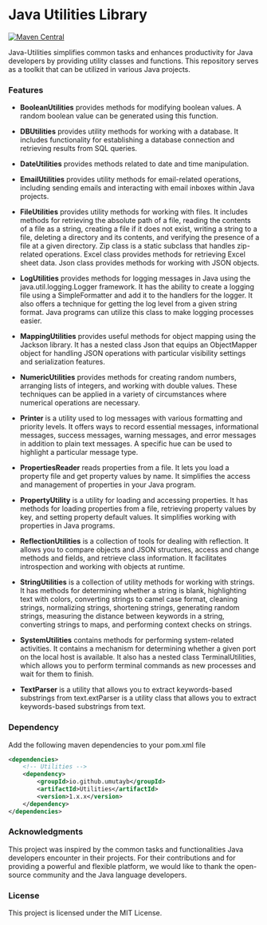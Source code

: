 # Java Utilities Library
[![Maven Central](https://img.shields.io/maven-central/v/io.github.umutayb/Utilities?color=brightgreen&label=Utilities)](https://mvnrepository.com/artifact/io.github.umutayb/Utilities/latest)

Java-Utilities simplifies common tasks and enhances productivity for Java developers by providing utility classes and functions. This repository serves as a toolkit that can be utilized in various Java projects.

### Features

- **BooleanUtilities** provides methods for modifying boolean values. A random boolean value can be generated using this function.

- **DBUtilities** provides utility methods for working with a database. It includes functionality for establishing a database connection and retrieving results from SQL queries.

- **DateUtilities** provides methods related to date and time manipulation.

- **EmailUtilities** provides utility methods for email-related operations, including sending emails and interacting with email inboxes within Java projects.

- **FileUtilities** provides utility methods for working with files. It includes methods for retrieving the absolute path of a file, reading the contents of a file as a string, creating a file if it does not exist, writing a string to a file, deleting a directory and its contents, and verifying the presence of a file at a given directory. Zip class is a static subclass that handles zip-related operations. Excel class provides methods for retrieving Excel sheet data. Json class provides methods for working with JSON objects.

- **LogUtilities** provides methods for logging messages in Java using the java.util.logging.Logger framework. It has the ability to create a logging file using a SimpleFormatter and add it to the handlers for the logger. It also offers a technique for getting the log level from a given string format. Java programs can utilize this class to make logging processes easier.

- **MappingUtilities** provides useful methods for object mapping using the Jackson library. It has a nested class Json that equips an ObjectMapper object for handling JSON operations with particular visibility settings and serialization features.

- **NumericUtilities** provides methods for creating random numbers, arranging lists of integers, and working with double values. These techniques can be applied in a variety of circumstances where numerical operations are necessary.

- **Printer** is a utility used to log messages with various formatting and priority levels. It offers ways to record essential messages, informational messages, success messages, warning messages, and error messages in addition to plain text messages. A specific hue can be used to highlight a particular message type.

- **PropertiesReader** reads properties from a file. It lets you load a property file and get property values by name. It simplifies the access and management of properties in your Java program.

- **PropertyUtility** is a utility for loading and accessing properties. It has methods for loading properties from a file, retrieving property values by key, and setting property default values. It simplifies working with properties in Java programs.

- **ReflectionUtilities** is a collection of tools for dealing with reflection. It allows you to compare objects and JSON structures, access and change methods and fields, and retrieve class information. It facilitates introspection and working with objects at runtime.

- **StringUtilities** is a collection of utility methods for working with strings. It has methods for determining whether a string is blank, highlighting text with colors, converting strings to camel case format, cleaning strings, normalizing strings, shortening strings, generating random strings, measuring the distance between keywords in a string, converting strings to maps, and performing context checks on strings.

- **SystemUtilities** contains methods for performing system-related activities. It contains a mechanism for determining whether a given port on the local host is available. It also has a nested class TerminalUtilities, which allows you to perform terminal commands as new processes and wait for them to finish.

- **TextParser** is a utility that allows you to extract keywords-based substrings from text.extParser is a utility class that allows you to extract keywords-based substrings from text.

### Dependency 
Add the following maven dependencies to your pom.xml file

```xml
<dependencies>
    <!-- Utilities -->
    <dependency>
        <groupId>io.github.umutayb</groupId>
        <artifactId>Utilities</artifactId>
        <version>1.x.x</version>
    </dependency>
</dependencies>
```

### Acknowledgments

This project was inspired by the common tasks and functionalities Java developers encounter in their projects. For their contributions and for providing a powerful and flexible platform, we would like to thank the open-source community and the Java language developers. 

### License

This project is licensed under the MIT License.
